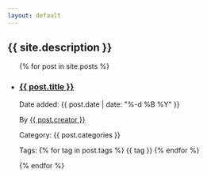 ```yaml
---
layout: default
---
```


<h2>{{ site.description }}</h2>
<ul>
    {% for post in site.posts %}
  	<li>
        <h3>
  		    <a href="{{ post.url }}">{{ post.title }}</a>
        </h3>
        <p>Date added: {{ post.date | date: "%-d %B %Y" }}</p>
        <p>By <a href="{{ post.creator_url }}">{{ post.creator }}</a></p>
        <p>Category: {{ post.categories }}</p>
        <p> Tags:
            {% for tag in post.tags %}
                {{ tag }}
            {% endfor %}
         </p>
	</li>
    {% endfor %}
</ul>
